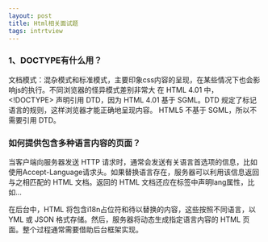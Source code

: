 ```yaml
---
layout: post
title: Html相关面试题
tags: intrtview
---
```

### 1、DOCTYPE有什么用？

文档模式：混杂模式和标准模式，主要印象css内容的呈现，在某些情况下也会影响js的执行。不同浏览器的怪异模式差别非常大
在 HTML 4.01 中，<!DOCTYPE> 声明引用 DTD，因为 HTML 4.01 基于 SGML。DTD 规定了标记语言的规则，这样浏览器才能正确地呈现内容。
HTML5 不基于 SGML，所以不需要引用 DTD。


### 如何提供包含多种语言内容的页面？
当客户端向服务器发送 HTTP 请求时，通常会发送有关语言首选项的信息，比如使用Accept-Language请求头。如果替换语言存在，服务器可以利用该信息返回与之相匹配的 HTML 文档。返回的 HTML 文档还应在<html>标签中声明lang属性，比如<html lang="en">...</html>

在后台中，HTML 将包含i18n占位符和待以替换的内容，这些按照不同语言，以 YML 或 JSON 格式存储。然后，服务器将动态生成指定语言内容的 HTML 页面。整个过程通常需要借助后台框架实现。

